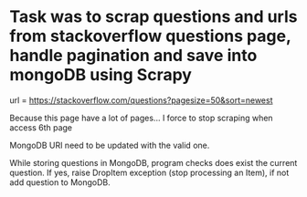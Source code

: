 # Task  was to scrap questions and urls from stackoverflow questions page, handle pagination and save into mongoDB using Scrapy

url = https://stackoverflow.com/questions?pagesize=50&sort=newest

Because this page have a lot of pages... I force to stop scraping when access 6th page

MongoDB URI need to be updated with the valid one.

While storing questions in MongoDB, program checks does exist the current question. If yes, raise DropItem exception (stop processing an Item), if not add question to MongoDB.
